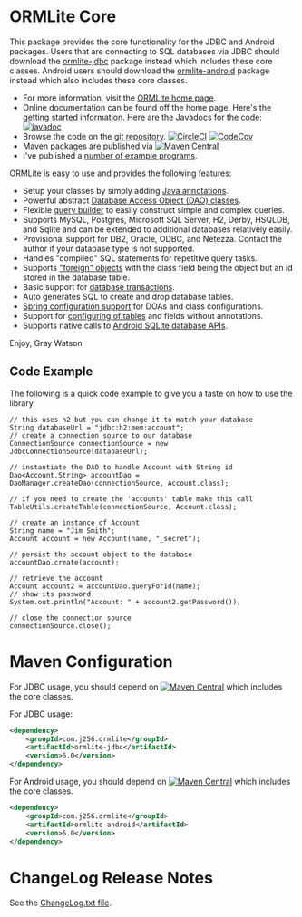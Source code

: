 ORMLite Core
============

This package provides the core functionality for the JDBC and Android packages.  Users that are connecting to SQL
databases via JDBC should download the [ormlite-jdbc](https://github.com/j256/ormlite-jdbc) package instead which
includes these core classes. Android users should download the
[ormlite-android](https://github.com/j256/ormlite-android) package instead which also includes these core classes.

* For more information, visit the [ORMLite home page](http://ormlite.com/).	
* Online documentation can be found off the home page.  Here's the [getting started information](http://ormlite.com/docs/getting-started).
Here are the Javadocs for the code: [![javadoc](https://javadoc.io/badge2/com.j256.ormlite/ormlite-core/javadoc.svg)](https://javadoc.io/doc/com.j256.ormlite/ormlite-core)
* Browse the code on the [git repository](https://github.com/j256/ormlite-core).  [![CircleCI](https://circleci.com/gh/j256/ormlite-core.svg?style=svg)](https://circleci.com/gh/j256/ormlite-core) [![CodeCov](https://img.shields.io/codecov/c/github/j256/ormlite-core.svg)](https://codecov.io/github/j256/ormlite-core/)
* Maven packages are published via [![Maven Central](https://maven-badges.herokuapp.com/maven-central/com.j256.ormlite/ormlite-core/badge.svg?style=flat-square)](https://maven-badges.herokuapp.com/maven-central/com.j256.ormlite/ormlite-core/)
* I've published a [number of example programs](http://ormlite.com/docs/examples).

ORMLite is easy to use and provides the following features:

* Setup your classes by simply adding [Java annotations](http://ormlite.com/docs/annotations).
* Powerful abstract [Database Access Object (DAO) classes](http://ormlite.com/docs/dao-setup).
* Flexible [query builder](http://ormlite.com/docs/query-builder) to easily construct simple and complex queries.
* Supports MySQL, Postgres, Microsoft SQL Server, H2, Derby, HSQLDB, and Sqlite and can be extended to additional databases relatively easily.
* Provisional support for DB2, Oracle, ODBC, and Netezza. Contact the author if your database type is not supported.
* Handles "compiled" SQL statements for repetitive query tasks.
* Supports ["foreign" objects](http://ormlite.com/docs/foreign-object) with the class field being the object but an id stored in the database table.
* Basic support for [database transactions](http://ormlite.com/docs/transactions).
* Auto generates SQL to create and drop database tables.
* [Spring configuration support](http://ormlite.com/docs/spring) for DOAs and class configurations.
* Support for [configuring of tables](http://ormlite.com/docs/table-config) and fields without annotations.
* Supports native calls to [Android SQLite database APIs](http://ormlite.com/docs/android).

Enjoy, Gray Watson

## Code Example

The following is a quick code example to give you a taste on how to use the library.

    // this uses h2 but you can change it to match your database
    String databaseUrl = "jdbc:h2:mem:account";
    // create a connection source to our database
    ConnectionSource connectionSource = new JdbcConnectionSource(databaseUrl);
    
    // instantiate the DAO to handle Account with String id
    Dao<Account,String> accountDao = DaoManager.createDao(connectionSource, Account.class);
    
    // if you need to create the 'accounts' table make this call
    TableUtils.createTable(connectionSource, Account.class);
    
    // create an instance of Account
    String name = "Jim Smith";
    Account account = new Account(name, "_secret");
    
    // persist the account object to the database
    accountDao.create(account);
    
    // retrieve the account
    Account account2 = accountDao.queryForId(name);
    // show its password
    System.out.println("Account: " + account2.getPassword());
    
    // close the connection source
    connectionSource.close();

# Maven Configuration

For JDBC usage, you should depend on [![Maven Central](https://maven-badges.herokuapp.com/maven-central/com.j256.ormlite/ormlite-jdbc/badge.svg?style=flat-square)](https://maven-badges.herokuapp.com/maven-central/com.j256.ormlite/ormlite-jdbc/) which includes the core classes.

For JDBC usage:

``` xml
<dependency>
	<groupId>com.j256.ormlite</groupId>
	<artifactId>ormlite-jdbc</artifactId>
	<version>6.0</version>
</dependency>
```

For Android usage, you should depend on [![Maven Central](https://maven-badges.herokuapp.com/maven-central/com.j256.ormlite/ormlite-android/badge.svg?style=flat-square)](https://maven-badges.herokuapp.com/maven-central/com.j256.ormlite/ormlite-android/) which includes the core classes.

``` xml
<dependency>
	<groupId>com.j256.ormlite</groupId>
	<artifactId>ormlite-android</artifactId>
	<version>6.0</version>
</dependency>
```

# ChangeLog Release Notes

See the [ChangeLog.txt file](src/main/javadoc/doc-files/changelog.txt).
